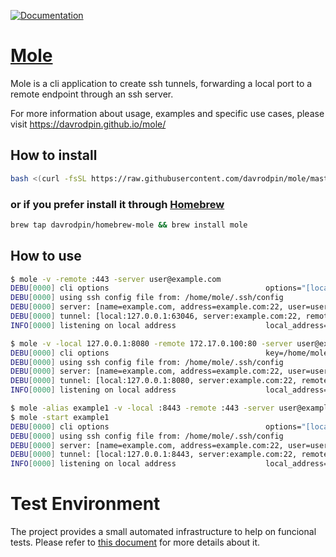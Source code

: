 [![Documentation](https://godoc.org/github.com/davrodpin/mole?status.svg)](http://godoc.org/github.com/davrodpin/mole)
# [Mole](https://davrodpin.github.io/mole/)

Mole is a cli application to create ssh tunnels, forwarding a local port to a
remote endpoint through an ssh server.

For more information about usage, examples and specific use cases, please visit https://davrodpin.github.io/mole/

## How to install

```sh
bash <(curl -fsSL https://raw.githubusercontent.com/davrodpin/mole/master/tools/install.sh)
```

### or if you prefer install it through [Homebrew](https://brew.sh)

```sh
brew tap davrodpin/homebrew-mole && brew install mole
```

## How to use

```sh
$ mole -v -remote :443 -server user@example.com
DEBU[0000] cli options                                   options="[local=, remote=:443, server=user@example.com, key=, verbose=true, help=false, version=false]"
DEBU[0000] using ssh config file from: /home/mole/.ssh/config
DEBU[0000] server: [name=example.com, address=example.com:22, user=user, key=/home/mole/.ssh/id_rsa]
DEBU[0000] tunnel: [local:127.0.0.1:63046, server:example.com:22, remote:127.0.0.1:443]
INFO[0000] listening on local address                    local_address="127.0.0.1:63046"
```

```sh
$ mole -v -local 127.0.0.1:8080 -remote 172.17.0.100:80 -server user@example.com:22 -key ~/.ssh/id_rsa
DEBU[0000] cli options                                   key=/home/mole/.ssh/id_rsa local="127.0.0.1:8080" remote="172.17.0.100:80" server="user@example.com:22" v=true
DEBU[0000] using ssh config file from: /home/mole/.ssh/config
DEBU[0000] server: [name=example.com, address=example.com:22, user=user, key=/home/mole/.ssh/id_rsa]
DEBU[0000] tunnel: [local:127.0.0.1:8080, server:example.com:22, remote:172.17.0.100:80]
INFO[0000] listening on local address                    local_address="127.0.0.1:8080"
```

```sh
$ mole -alias example1 -v -local :8443 -remote :443 -server user@example.com
$ mole -start example1
DEBU[0000] cli options                                   options="[local=:8443, remote=:443, server=user@example.com, key=, verbose=true, help=false, version=false]"
DEBU[0000] using ssh config file from: /home/mole/.ssh/config
DEBU[0000] server: [name=example.com, address=example.com:22, user=user, key=/home/mole/.ssh/id_rsa]
DEBU[0000] tunnel: [local:127.0.0.1:8443, server:example.com:22, remote:127.0.0.1:443]
INFO[0000] listening on local address                    local_address="127.0.0.1:8443"
```

# Test Environment

The project provides a small automated infrastructure to help on funcional
tests. Please refer to [this document](test-env/README.md) for more details about it.
